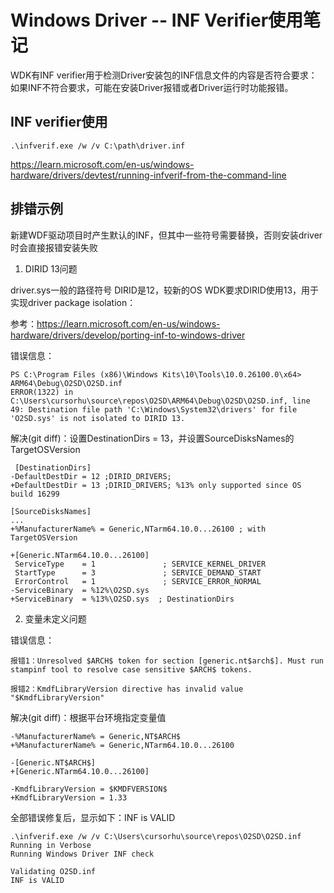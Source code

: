 # Windows Driver -- INF Verifier使用笔记

WDK有INF verifier用于检测Driver安装包的INF信息文件的内容是否符合要求：如果INF不符合要求，可能在安装Driver报错或者Driver运行时功能报错。

## INF verifier使用

```
.\infverif.exe /w /v C:\path\driver.inf
```

https://learn.microsoft.com/en-us/windows-hardware/drivers/devtest/running-infverif-from-the-command-line

## 排错示例

新建WDF驱动项目时产生默认的INF，但其中一些符号需要替换，否则安装driver时会直接报错安装失败

1. DIRID 13问题

driver.sys一般的路径符号 DIRID是12，较新的OS WDK要求DIRID使用13，用于实现driver package isolation：

参考：https://learn.microsoft.com/en-us/windows-hardware/drivers/develop/porting-inf-to-windows-driver

错误信息：

```
PS C:\Program Files (x86)\Windows Kits\10\Tools\10.0.26100.0\x64>
ARM64\Debug\O2SD\O2SD.inf
ERROR(1322) in C:\Users\cursorhu\source\repos\O2SD\ARM64\Debug\O2SD\O2SD.inf, line 49: Destination file path 'C:\Windows\System32\drivers' for file 'O2SD.sys' is not isolated to DIRID 13.
```

解决(git diff)：设置DestinationDirs = 13，并设置SourceDisksNames的TargetOSVersion

```
 [DestinationDirs]
-DefaultDestDir = 12 ;DIRID_DRIVERS; 
+DefaultDestDir = 13 ;DIRID_DRIVERS; %13% only supported since OS build 16299

[SourceDisksNames]
...
+%ManufacturerName% = Generic,NTarm64.10.0...26100 ; with TargetOSVersion

+[Generic.NTarm64.10.0...26100]
 ServiceType    = 1               ; SERVICE_KERNEL_DRIVER
 StartType      = 3               ; SERVICE_DEMAND_START
 ErrorControl   = 1               ; SERVICE_ERROR_NORMAL
-ServiceBinary  = %12%\O2SD.sys
+ServiceBinary  = %13%\O2SD.sys  ; DestinationDirs
```

2. 变量未定义问题

错误信息：

```
报错1：Unresolved $ARCH$ token for section [generic.nt$arch$]. Must run stampinf tool to resolve case sensitive $ARCH$ tokens.

报错2：KmdfLibraryVersion directive has invalid value "$KmdfLibraryVersion"
```

解决(git diff)：根据平台环境指定变量值

```
-%ManufacturerName% = Generic,NT$ARCH$
+%ManufacturerName% = Generic,NTarm64.10.0...26100 

-[Generic.NT$ARCH$]
+[Generic.NTarm64.10.0...26100]

-KmdfLibraryVersion = $KMDFVERSION$
+KmdfLibraryVersion = 1.33
```

全部错误修复后，显示如下：INF is VALID

```
.\infverif.exe /w /v C:\Users\cursorhu\source\repos\O2SD\O2SD.inf
Running in Verbose
Running Windows Driver INF check

Validating O2SD.inf
INF is VALID
```


